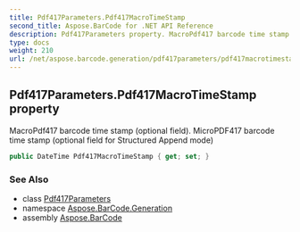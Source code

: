 ```yaml
---
title: Pdf417Parameters.Pdf417MacroTimeStamp
second_title: Aspose.BarCode for .NET API Reference
description: Pdf417Parameters property. MacroPdf417 barcode time stamp optional field. MicroPDF417 barcode time stamp optional field for Structured Append mode
type: docs
weight: 210
url: /net/aspose.barcode.generation/pdf417parameters/pdf417macrotimestamp/
---
```

## Pdf417Parameters.Pdf417MacroTimeStamp property

MacroPdf417 barcode time stamp (optional field). MicroPDF417 barcode time stamp (optional field for Structured Append mode)

```csharp
public DateTime Pdf417MacroTimeStamp { get; set; }
```

### See Also

* class [Pdf417Parameters](../)
* namespace [Aspose.BarCode.Generation](../../../aspose.barcode.generation/)
* assembly [Aspose.BarCode](../../../)


